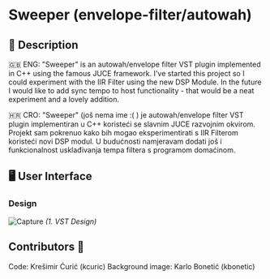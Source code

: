 # Sweeper (envelope-filter/autowah)

## 📕 Description
🇬🇧 ENG:
"Sweeper" is an autowah/envelope filter VST plugin implemented in C++ using the famous JUCE framework. I've started this project so I could experiment with the IIR Filter using the new DSP Module. In the future I would like to add sync tempo to host functionality - that would be a neat experiment and a lovely addition.

🇭🇷 CRO:
"Sweeper" (još nema ime :( ) je autowah/envelope filter VST plugin implementiran u C++ koristeći se slavnim JUCE razvojnim okvirom. Projekt sam pokrenuo kako bih mogao eksperimentirati s IIR Filterom koristeći novi DSP modul. U budućnosti namjeravam dodati još i funkcionalnost usklađivanja tempa filtera s programom domaćinom.

## 🖥️ User Interface
### Design
![Capture](https://user-images.githubusercontent.com/29998991/79338687-08b94380-7f28-11ea-8382-e47852387ac2.PNG)
*(1. VST Design)*

## Contributors 👥
Code: Krešimir Ćurić (kcuric)
Background image: Karlo Bonetić (kbonetic)

